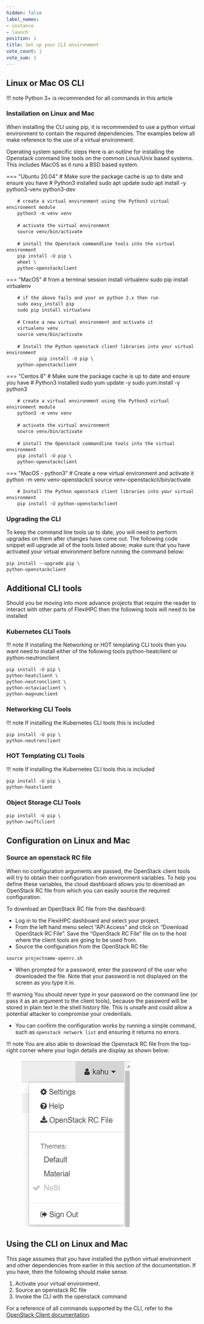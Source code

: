 ```yaml
---
hidden: false
label_names:
- instance
- launch
position: 1
title: Set up your CLI environment
vote_count: 1
vote_sum: 1
---
```


## Linux or Mac OS CLI

!!! note
    Python 3+ is recommended for all commands in this article

### Installation on Linux and Mac

When installing the CLI using pip, it is recommended to use a python virtual environment to contain the required dependencies. The examples below all make reference to the use of a virtual environment.

Operating system specific steps
Here is an outline for installing the Openstack command line tools on the common Linux/Unix based systems. This includes MacOS as it runs a BSD based system.


=== "Ubuntu 20.04"
        # Make sure the package cache is up to date and ensure you have
        # Python3 installed
        sudo apt update
        sudo apt install -y python3-venv python3-dev

        # create a virtual environment using the Python3 virtual environment module
        python3 -m venv venv

        # activate the virtual environment
        source venv/bin/activate

        # install the Openstack commandline tools into the virtual environment
        pip install -U pip \
        wheel \
        python-openstackclient

=== "MacOS"
        # from a terminal session install virtualenv
        sudo pip install virtualenv

        # if the above fails and your on python 2.x then run
        sudo easy_install pip
        sudo pip install virtualenv

        # Create a new virtual environment and activate it
        virtualenv venv
        source venv/bin/activate

        # Install the Python openstack client libraries into your virtual environment
                pip install -U pip \
        python-openstackclient

=== "Centos 8"
        # Make sure the package cache is up to date and ensure you have
        # Python3 installed
        sudo yum update -y
        sudo yum install -y python3

        # create a virtual environment using the Python3 virtual environment module
        python3 -m venv venv

        # activate the virtual environment
        source venv/bin/activate

        # install the Openstack commandline tools into the virtual environment
        pip install -U pip \
        python-openstackclient

=== "MacOS - python3"
        # Create a new virtual environment and activate it
        python -m venv venv-openstackcli
        source venv-openstackcli/bin/activate

        # Install the Python openstack client libraries into your virtual environment
        pip install -U python-openstackclient

### Upgrading the CLI

To keep the command line tools up to date, you will need to perform upgrades on them after changes have come out. The following code snippet will upgrade all of the tools listed above; make sure that you have activated your virtual environment before running the command below:

```
pip install --upgrade pip \
python-openstackclient
```

## Additional CLI tools

Should you be moving into more advance projects that require the reader to interact with other parts of FlexiHPC then the following tools will need to be installed

### Kubernetes CLI Tools

!!! note
    If installing the Networking or HOT templating CLI tools then you want need to install either of the following tools python-heatclient or python-neutronclient

```
pip install -U pip \
python-heatclient \
python-neutronclient \
python-octaviaclient \
python-magnumclient
```

### Networking CLI Tools

!!! note
    If installing the Kubernetes CLI tools this is included

```
pip install -U pip \
python-neutronclient
```

### HOT Templating CLI Tools

!!! note
    If installing the Kubernetes CLI tools this is included

```
pip install -U pip \
python-heatclient
```

### Object Storage CLI Tools

```
pip install -U pip \
python-swiftclient
```

## Configuration on Linux and Mac

### Source an openstack RC file

When no configuration arguments are passed, the OpenStack client tools will try to obtain their configuration from environment variables. To help you define these variables, the cloud dashboard allows you to download an OpenStack RC file from which you can easily source the required configuration.

To download an OpenStack RC file from the dashboard:

- Log in to the FlexiHPC dashboard and select your project.
- From the left hand menu select “API Access” and click on “Download OpenStack RC File”. Save the “OpenStack RC File” file on to the host where the client tools are going to be used from.
- Source the configuration from the OpenStack RC file:
```
source projectname-openrc.sh
```
- When prompted for a password, enter the password of the user who downloaded the file. Note that your password is not displayed on the screen as you type it in.

!!! warning
    You should never type in your password on the command line (or pass it as an argument to the client tools), because the password will be stored in plain text in the shell history file. This is unsafe and could allow a potential attacker to compromise your credentials.

- You can confirm the configuration works by running a simple command, such as `openstack network list` and ensuring it returns no errors.

!!! note
    You are also able to download the Openstack RC file from the top-right corner where your login details are display as shown below:
    <figure markdown>
        ![Alt text](../../assets/images/flexi/user-menu.png)
    </figure>
    

## Using the CLI on Linux and Mac

This page assumes that you have installed the python virtual environment and other dependencies from earlier in this section of the documentation. If you have, then the following should make sense. 

1. Activate your virtual environment.
1. Source an openstack RC file
1. Invoke the CLI with the openstack command

For a reference of all commands supported by the CLI, refer to the [OpenStack Client documentation](https://docs.openstack.org/python-openstackclient/latest/).